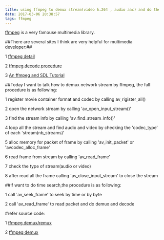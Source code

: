 ```yaml
---
title: using ffmpeg to demux stream(video h.264 , audio aac) and do the time search
date: 2017-03-06 20:38:57
tags: ffmpeg
---
```


[ffmpeg](http://ffmpeg.org/) is a very famouse multimedia library.

##There are several sites I think are very helpful for multimedia developer:##

1   [ffmpeg detail](http://3xin2yi.info/wwwroot/tech/doku.php/tech:multimedia:ffmpeg)

2   [ffmpeg decode procedure](http://www.douban.com/note/228831821/)

3   [An ffmpeg and SDL Tutorial](http://dranger.com/ffmpeg/)


##Today I want to talk how to demux network stream by ffmpeg, the full procedure is as following:

1   register movie container format and codec by calling av\_rigister\_all()

2   open the network stream by calling 'av\_open\_input\_stream()'

3   find the stream info by calling 'av\_find\_stream\_info()'

4   loop all the stream and find audio and video by checking the 'codec\_type' of each 'stream(nb\_streams)'

5   alloc memory for packet of frame by calling 'av\_init\_packet' or 'avcodec\_alloc\_frame'

6   read frame from stream by calling 'av\_read\_frame'

7   check the type of stream(audio or video)

8   after read all the frame calling 'av\_close\_input\_stream' to close the stream

##if want to do time search,the procedure is as following:

1   call 'av\_seek\_frame' to seek by time or by byte

2   call 'av\_read\_frame' to read packet and do demux and decode

#refer source code:

1   [ffmpeg demux/remux](https://github.com/joyxu/joyxu.github.com/tree/master/attachment)

2   [ffmpeg demux](https://github.com/joyxu/joyxu.github.com/tree/master/attachment)
